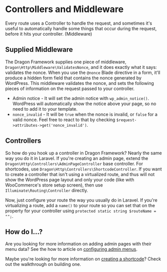 # Controllers and Middleware

Every route uses a Controller to handle the request, and sometimes it's useful to automatically handle some things that occur during the request, before it hits your controller. (Middleware)

## Supplied Middleware

The Dragon Framework supplies one piece of middleware, `Dragon\Http\Middleware\ValidatesNonce`, and it does exactly what it says: validates the nonce. When you use the `@nonce` Blade directive in a form, it'll produce a hidden form field that contains the nonce generated by WordPress. This middleware validates the nonce, and sets the following pieces of information on the request passed to your controller.

- Admin notice - It will set the admin notice with `wp_admin_notice()`. WordPress will automatically show the notice above your page, so no need to add it to your template.
- `nonce_invalid` - It will be `true` when the nonce is invalid, or `false` for a valid nonce. Feel free to react to that by checking `$request->attributes->get('nonce_invalid')`.

## Controllers

So how do you hook up a controller in Dragon Framework? Nearly the same way you do it in Laravel. If you're creating an admin page, extend the `Dragon\Http\Controllers\AdminPageController` base controller. For shortcodes, use `Dragon\Http\Controllers\ShortcodeController`. If you want to create a controller that isn't using a virtualized route, and thus will not show the WordPress page layout and only your code (like with WooCommerce's store setup screen), then use `Illuminate\Routing\Controller` directly.

Now, just configure your route the way you usually do in Laravel. If you're virtualizing a route, add a `name()` to your route so you can set that on the property for your controller  using `protected static string $routeName = "";`.

## How do I...?

Are you looking for more information on adding admin pages with their menu data? See the how to article on [configuring admin menus](../configuring-admin-menus).

Maybe you're looking for more information on [creating a shortcode](../../walkthroughs/create-a-shortcode)? Check out the walkthrough on building one.
